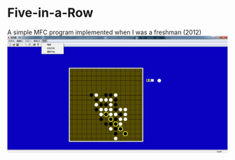 # Five-in-a-Row
A simple MFC program implemented when I was a freshman (2012)
![demo](/example.jpg)
